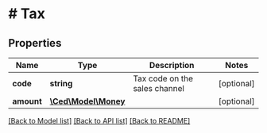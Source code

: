 # # Tax

## Properties

Name | Type | Description | Notes
------------ | ------------- | ------------- | -------------
**code** | **string** | Tax code on the sales channel | [optional]
**amount** | [**\Ced\Model\Money**](Money.md) |  | [optional]

[[Back to Model list]](../../README.md#models) [[Back to API list]](../../README.md#endpoints) [[Back to README]](../../README.md)
